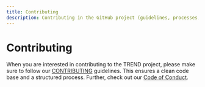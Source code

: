 ```yaml
---
title: Contributing
description: Contributing in the GitHub project (guidelines, processes, rules, code of conduct, etc.)
---
```


<!--
 Copyright (c) 2024 Fraunhofer-Gesellschaft zur Förderung der angewandten Forschung e.V.

 This work is licensed under the Fraunhofer License (on the basis of the MIT license)
 that can be found in the LICENSE file.
-->

# Contributing

When you are interested in contributing to the TREND project, please make sure to follow our 
[CONTRIBUTING](https://github.com/FraunhoferISST/TREND/blob/main/CONTRIBUTING.md) guidelines. 
This ensures a clean code base and a structured process. Further, check out our
[Code of Conduct](https://github.com/FraunhoferISST/TREND/blob/main/CODE_OF_CONDUCT.md).
